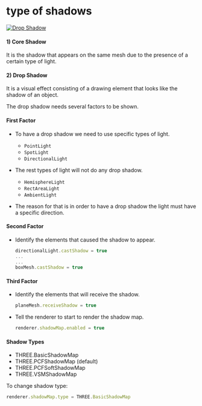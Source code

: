 # type of shadows

[![Drop Shadow](https://kushadige.s3.eu-north-1.amazonaws.com/images/drop-shadow.png)]()

#### 1) Core Shadow

It is the shadow that appears on the same mesh due to the presence of a certain type of light.

#### 2) Drop Shadow

It is a visual effect consisting of a drawing element that looks like the shadow of an object.

The drop shadow needs several factors to be shown.

####  First Factor
* To have a drop shadow we need to use specific types of light.

  * `PointLight`
  * `SpotLight`
  * `DirectionalLight`

* The rest types of light will not do any drop shadow.

  * `HemisphereLight`
  * `RectAreaLight`
  * `AmbientLight`

* The reason for that is in order to have a drop shadow the light must have a specific direction.

#### Second Factor
* Identify the elements that caused the shadow to appear.
  ```js
  directionalLight.castShadow = true
  ...
  ...
  boxMesh.castShadow = true
  ```

#### Third Factor
* Identify the elements that will receive the shadow.
  ```js
  planeMesh.receiveShadow = true
  ```

* Tell the renderer to start to render the shadow map.
  ```js
  renderer.shadowMap.enabled = true
  ```

#### Shadow Types
* THREE.BasicShadowMap
* THREE.PCFShadowMap (default)
* THREE.PCFSoftShadowMap
* THREE.VSMShadowMap

To change shadow type:
```js
renderer.shadowMap.type = THREE.BasicShadowMap
```